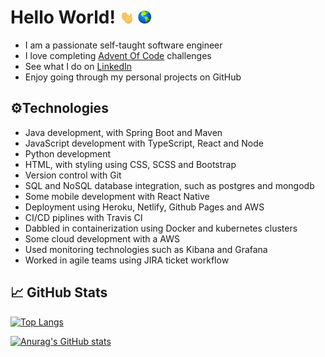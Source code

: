 # Hello World! <img src="https://raw.githubusercontent.com/Panda4817/Panda4817/master/hello.gif" width="5%"/><img src="https://raw.githubusercontent.com/Panda4817/Panda4817/master/world.gif" width="5%"/>
- I am a passionate self-taught software engineer
- I love completing <a href="https://adventofcode.com/">Advent Of Code</a> challenges
- See what I do on <a href="https://www.linkedin.com/in/kmunton">LinkedIn</a>
- Enjoy going through my personal projects on GitHub

## ⚙️Technologies

- Java development, with Spring Boot and Maven
- JavaScript development with TypeScript, React and Node
- Python development
- HTML, with styling using CSS, SCSS and Bootstrap
- Version control with Git
- SQL and NoSQL database integration, such as postgres and mongodb
- Some mobile development with React Native
- Deployment using Heroku, Netlify, Github Pages and AWS
- CI/CD piplines with Travis CI
- Dabbled in containerization using Docker and kubernetes clusters
- Some cloud development with a AWS
- Used monitoring technologies such as Kibana and Grafana
- Worked in agile teams using JIRA ticket workflow

## 📈 GitHub Stats

[![Top Langs](https://github-readme-stats.vercel.app/api/top-langs/?username=Panda4817&&langs_count=8&layout=compact&theme=dracula)](https://github.com/Panda4817/Panda4817)

[![Anurag's GitHub stats](https://github-readme-stats.vercel.app/api?username=panda4817&count_private=true&hide=issues,prs,contribs&show_icons=true&theme=dracula&hide_rank=true&include_all_commits=true)](https://github.com/Panda4817/Panda4817)
